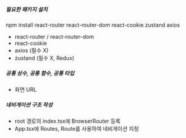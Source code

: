 ##### 필요한  패키지 설치
npm install react-router react-router-dom react-cookie zustand axios
- react-router / react-router-dom
- react-cookie
- axios (필수 X) 
- zustand (필수 X, Redux)

##### 공통 상수, 공통 함수, 공통 타입
- 화면 URL

##### 네비게이션 구조 작성
- root 경로의 index.tsx에 BrowserRouter 등록
- App.tsx에 Routes, Route를 사용하여 네비게이션 지정

